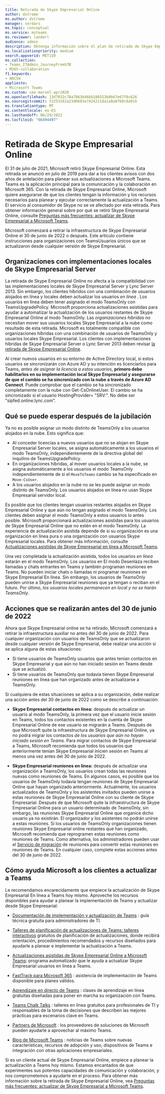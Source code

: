 ```yaml
---
title: Retirada de Skype Empresarial Online
author: dstrome
ms.author: dstrome
manager: serdars
ms.topic: conceptual
ms.service: msteams
ms.reviewer: landerl
audience: admin
description: Obtenga información sobre el plan de retirada de Skype Empresarial Online y cómo Microsoft ayuda a los clientes a migrar a Teams.
ms.localizationpriority: medium
search.appverid: MET150
ms.collection:
- Teams_ITAdmin_JourneyFromSfB
- M365-collaboration
f1.keywords:
- NOCSH
appliesto:
- Microsoft Teams
ms.custom: seo-marvel-apr2020
ms.openlocfilehash: 13d7032c78a7863b46bb186553b0b67e67f8c626
ms.sourcegitcommit: f2253162a23d0683e7424211da1a0a8760c8a91b
ms.translationtype: MT
ms.contentlocale: es-ES
ms.lasthandoff: 06/29/2022
ms.locfileid: "66494497"
---
```

# <a name="skype-for-business-online-retirement"></a>Retirada de Skype Empresarial Online

El 31 de julio de 2021, Microsoft retiró Skype Empresarial Online. Esta retirada se anunció en julio de 2019 para dar a los clientes avisos con dos años de antelación para planear sus actualizaciones a Microsoft Teams. Teams es la aplicación principal para la comunicación y la colaboración en Microsoft 365. Con la retirada de Skype Empresarial Online, Microsoft quiere asegurarse de que los clientes tengan la información y los recursos necesarios para planear y ejecutar correctamente la actualización a Teams.  El servicio al consumidor de Skype no se ve afectado por esta retirada. Para obtener información general sobre por qué se retiró Skype Empresarial Online, consulte [Preguntas más frecuentes: actualizar de Skype Empresarial a Microsoft Teams](FAQ-journey.yml).

Microsoft comenzará a retirar la infraestructura de Skype Empresarial Online el 30 de junio de 2022 o después. Este artículo contiene instrucciones para organizaciones con TeamsUsuarios únicos que se actualizaron desde cualquier versión de Skype Empresarial.


## <a name="organizations-with-on-premises-deployments-of-skype-for-business-server"></a>Organizaciones con implementaciones locales de Skype Empresarial Server

La retirada de Skype Empresarial Online no afecta a la compatibilidad con las implementaciones locales de Skype Empresarial Server y Lync Server 2013. Sin embargo, los clientes híbridos con una combinación de usuarios alojados en línea y locales deben actualizar los usuarios *en línea* . Los usuarios en línea deben tener asignado el modo TeamsOnly con TeamsUpgradePolicy. Microsoft proporciona actualizaciones asistidas para ayudar a automatizar la actualización de los usuarios restantes de Skype Empresarial Online al modo TeamsOnly. Las *organizaciones híbridas* no necesitan mover sus usuarios locales Skype Empresarial a la nube como resultado de esta retirada. Microsoft es totalmente compatible con organizaciones híbridas con una combinación de usuarios de TeamsOnly y usuarios locales Skype Empresarial. Los clientes con implementaciones híbridas de Skype Empresarial Server o Lync Server 2013 deben revisar [la retirada de Skype Empresarial Online](/skypeforbusiness/hybrid/plan-hybrid-connectivity#implications-of-the-upcoming-retirement-of-skype-for-business-online).

Al crear nuevos usuarios en su entorno de Active Directory local, si estos usuarios se sincronizarán con Azure AD y su intención es licenciarlos para Teams, *antes de asignar la licencia a estos usuarios*, **primero debe habilitarlos en su implementación local Skype Empresarial y asegurarse de que el cambio se ha sincronizado con la nube a través de Azure AD Connect**.  Puede comprobar que el cambio se ha sincronizado completamente con la nube con Get-CsOnlineUser. El cambio se ha sincronizado si el usuario HostingProvider= "SRV:".  No debe ser "sipfed.online.lync.com".   

## <a name="what-to-expect-post-retirement"></a>Qué se puede esperar después de la jubilación

Ya no es posible asignar un modo distinto de TeamsOnly a los usuarios alojados en la nube. Esto significa que:

 - Al conceder licencias a nuevos usuarios que no se alojan en Skype Empresarial Server locales, se asigna automáticamente a los usuarios el modo TeamsOnly, independientemente de la directiva global del inquilino de TeamsUpgradePolicy.
 - En organizaciones híbridas, al mover usuarios locales a la nube, se asigna automáticamente a los usuarios el modo TeamsOnly independientemente de si el `MoveToTeams` cambio se ha especificado en `Move-CsUser`.
 - A los usuarios alojados en la nube no se les puede asignar un modo distinto de TeamsOnly. Los usuarios alojados en línea *no* usan Skype Empresarial servidor local.

Es posible que los clientes tengan usuarios restantes alojados en Skype Empresarial Online y que aún no tengan asignado el modo TeamsOnly. Los clientes deben asignar el modo TeamsOnly a estos usuarios lo antes posible. Microsoft proporcionará actualizaciones asistidas para los usuarios de Skype Empresarial Online que no estén en el modo TeamsOnly. La experiencia de actualización asistida depende de si su organización es una organización en línea pura o una organización con usuarios Skype Empresarial locales. Para obtener más información, consulte [Actualizaciones asistidas de Skype Empresarial en línea a Microsoft Teams](upgrade-assisted.md).

Una vez completada la actualización asistida, todos los usuarios *en línea* estarán en el modo TeamsOnly. Los usuarios en El modo Desenlaza reciben llamadas y chats entrantes en Teams y también programan reuniones en Teams. No pueden iniciar chats o llamadas ni programar reuniones en Skype Empresarial En línea.  Sin embargo, los usuarios de TeamsOnly pueden unirse a Skype Empresarial reuniones que ya tengan o reciban en el futuro. Por último, *los usuarios locales permanecen en local y no se harán TeamsOnly*.

## <a name="actions-to-take-before-june-30-2022"></a>Acciones que se realizarán antes del 30 de junio de 2022
Ahora que Skype Empresarial online se ha retirado, Microsoft comenzará a retirar la infraestructura auxiliar no antes del 30 de junio de 2022.  Para cualquier organización con usuarios de TeamsOnly que se actualizaron desde cualquier versión de Skype Empresarial, debe realizar una acción si se aplica alguna de estas situaciones:

- Si tiene usuarios de TeamsOnly usuarios que antes tenían contactos en Skype Empresarial *y* que aún no han iniciado sesión en Teams desde que se actualizó.
- Si tiene usuarios de TeamsOnly que todavía tienen Skype Empresarial reuniones en línea que han organizado antes de actualizarse a TeamsOnly.

Si cualquiera de estas situaciones se aplica a su organización, debe realizar una acción antes del 30 de junio de 2022 como se describe a continuación:

 - **Skype Empresarial contactos en línea:** después de actualizar un usuario al modo TeamsOnly, la primera vez que el usuario inicie sesión en Teams, todos los contactos existentes en la cuenta de Skype Empresarial Online de ese usuario se migrarán a Teams. Después de que Microsoft quite la infraestructura de Skype Empresarial Online, ya no podrá migrar los contactos *de los usuarios que aún no hayan iniciado sesión en Teams.* Para migrar contactos de Skype Empresarial a Teams, Microsoft recomienda que todos los usuarios que anteriormente tenían Skype Empresarial inicien sesión en Teams al menos una vez antes del 30 de junio de 2022.

 - **Skype Empresarial reuniones en línea:** después de actualizar una organización a TeamsOnly, los usuarios crean todas las reuniones nuevas como reuniones de Teams. En algunos casos, es posible que los usuarios de TeamsOnly todavía tengan reuniones de Skype Empresarial Online que hayan organizado anteriormente. Actualmente, los usuarios actualizados de TeamsOnly y los asistentes invitados pueden unirse a estas reuniones de Skype Empresarial Online con su cliente de Skype Empresarial. Después de que Microsoft quite la infraestructura de Skype Empresarial Online para un usuario determinado de TeamsOnly, sin embargo, las reuniones Skype Empresarial Online que organice dicho usuario ya no existirán. El organizador y los asistentes no podrán unirse a estas reuniones. Si los usuarios de TeamsOnly organizaciones tienen reuniones Skype Empresarial online restantes que han organizado, Microsoft recomienda que reprogramen estas reuniones como reuniones de Teams. Como alternativa, los administradores pueden usar el [Servicio de migración](/skypeforbusiness/audio-conferencing-in-office-365/setting-up-the-meeting-migration-service-mms#trigger-meeting-migration-manually-via-powershell-cmdlet) de reuniones para convertir estas reuniones en reuniones de Teams. En cualquier caso, complete estas acciones antes del 30 de junio de 2022.  


## <a name="how-microsoft-is-helping-customers-upgrade-to-teams"></a>Cómo ayuda Microsoft a los clientes a actualizar a Teams

Le recomendamos encarecidamente que empiece la actualización de Skype Empresarial En línea a Teams hoy mismo. Aproveche los recursos disponibles para ayudar a planear la implementación de Teams y actualizar desde Skype Empresarial:

- [Documentación de implementación y actualización de Teams](upgrade-start-here.md) : guía técnica gratuita para administradores de TI.

- [Talleres de planificación de actualizaciones de Teams: talleres interactivos](./upgrade-workshops-landing-page.yml) gratuitos de planificación de actualizaciones, donde recibirá orientación, procedimientos recomendados y recursos diseñados para ayudarle a planear e implementar la actualización a Teams.

- [Actualizaciones asistidas de Skype Empresarial Online a Microsoft Teams](upgrade-assisted.md): programa automatizado que le ayuda a actualizar Skype Empresarial usuarios en línea a Teams.

- [FastTrack para Microsoft 365](https://www.microsoft.com/fasttrack/microsoft-365) : asistencia de implementación de Teams disponible para planes válidos.

- [Aprendizaje en directo de Teams](./instructor-led-training-teams-landing-page.yml) : clases de aprendizaje en línea gratuitas diseñadas para poner en marcha su organización con Teams.

- [Teams Chalk Talks](./chalk-talks-landing-page.yml) : talleres en línea gratuitos para profesionales de TI y responsables de la toma de decisiones que describen las mejores prácticas para escenarios clave en Teams.

- [Partners de Microsoft](https://www.microsoft.com/solution-providers/home) : los proveedores de soluciones de Microsoft pueden ayudarle a aprovechar al máximo Teams.

- [Blog de Microsoft Teams](https://techcommunity.microsoft.com/t5/microsoft-teams-blog/bg-p/MicrosoftTeamsBlog) : noticias de Teams sobre nuevas características, recursos de adopción y uso, dispositivos de Teams e integración con otras aplicaciones empresariales.

Si es un cliente actual de Skype Empresarial Online, empiece a planear la actualización a Teams hoy mismo. Estamos encantados de que experimentes sus potentes capacidades de comunicación y colaboración, y nos comprometemos a ayudarte en el proceso.  Para obtener más información sobre la retirada de Skype Empresarial Online, vea [Preguntas más frecuentes: actualizar de Skype Empresarial a Microsoft Teams](FAQ-journey.yml).





